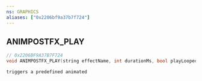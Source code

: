```yaml
---
ns: GRAPHICS
aliases: ["0x2206bf9a37b7f724"]
---
```

## ANIMPOSTFX_PLAY

```c
// 0x2206BF9A37B7F724
void ANIMPOSTFX_PLAY(string effectName, int durationMs, bool playLooped);
```

```
triggers a predefined animated
```
